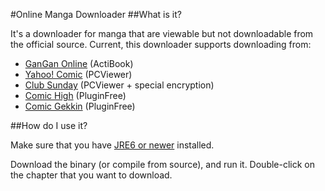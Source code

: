 #Online Manga Downloader
##What is it?

It's a downloader for manga that are viewable but not downloadable from the official source.  Current, this downloader supports downloading from:

+ [GanGan Online](http://www.square-enix.com/jp/magazine/ganganonline/) (ActiBook)
+ [Yahoo! Comic](http://comics.yahoo.co.jp/magazine/) (PCViewer)
+ [Club Sunday](http://club.shogakukan.co.jp/) (PCViewer + special encryption)
+ [Comic High](http://comichigh.jp/webcomic.html) (PluginFree)
+ [Comic Gekkin](http://www.comic-gekkin.com/) (PluginFree)

##How do I use it?

Make sure that you have [JRE6 or newer](http://www.oracle.com/technetwork/java/javase/downloads/index.html) installed.

Download the binary (or compile from source), and run it.  Double-click on the chapter that you want to download.